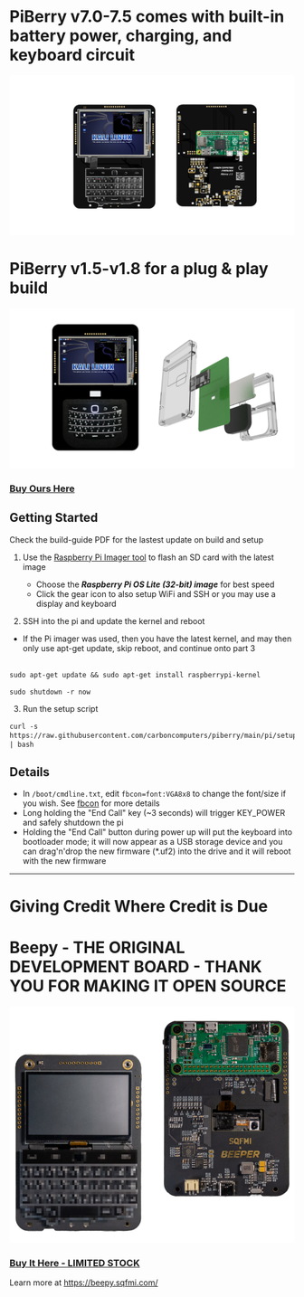 # PiBerry v7.0-7.5 comes with built-in battery power, charging, and keyboard circuit
<img src="/img/PiBerry 7.5.png" />

# PiBerry v1.5-v1.8 for a plug & play build
<img src="/img/PiBerry 1.7.png" />

### [Buy Ours Here](https://carboncomputers.us)

## Getting Started
Check the build-guide PDF for the lastest update on build and setup

1. Use the [Raspberry Pi Imager tool](https://www.raspberrypi.com/software/) to flash an SD card with the latest image
    - Choose the ***Raspberry Pi OS Lite (32-bit) image*** for best speed
    - Click the gear icon to also setup WiFi and SSH or you may use a display and keyboard

2. SSH into the pi and update the kernel and reboot
- If the Pi imager was used, then you have the latest kernel, and may then only use apt-get update, skip reboot, and continue onto part 3
```

sudo apt-get update && sudo apt-get install raspberrypi-kernel
```
```
sudo shutdown -r now
```

3. Run the setup script
```
curl -s https://raw.githubusercontent.com/carboncomputers/piberry/main/pi/setup.sh | bash
```

## Details
- In ```/boot/cmdline.txt```, edit ```fbcon=font:VGA8x8``` to change the font/size if you wish. See [fbcon](https://www.kernel.org/doc/Documentation/fb/fbcon.txt) for more details
- Long holding the "End Call" key (~3 seconds) will trigger KEY_POWER and safely shutdown the pi
- Holding the "End Call" button during power up will put the keyboard into bootloader mode; it will now appear as a USB storage device and you can drag'n'drop the new firmware (\*.uf2) into the drive and it will reboot with the new firmware


------------------------------------------------------------------------------------------------------------

# Giving Credit Where Credit is Due

# Beepy - THE ORIGINAL DEVELOPMENT BOARD - THANK YOU FOR MAKING IT OPEN SOURCE

<img src="/img/beepy-header.png" />

### [Buy It Here - LIMITED STOCK](https://forms.gle/Q3NCLSjDZwcURxrs8)

Learn more at <a href="https://beepy.sqfmi.com/" target="_blank" rel="noopener noreferrer">https://beepy.sqfmi.com/</a>
